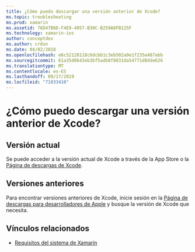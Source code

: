 ```yaml
---
title: ¿Cómo puedo descargar una versión anterior de Xcode?
ms.topic: troubleshooting
ms.prod: xamarin
ms.assetid: 76D47B6D-F4E9-4957-B30C-B259A8FB125F
ms.technology: xamarin-ios
author: conceptdev
ms.author: crdun
ms.date: 04/02/2018
ms.openlocfilehash: e6c52128118c6dcbb1c3eb502a9e1f235e487abb
ms.sourcegitcommit: 61a35d0643eb3bf5adb8f8831da54771d8dde626
ms.translationtype: MT
ms.contentlocale: es-ES
ms.lasthandoff: 09/17/2019
ms.locfileid: "71033410"
---
```

# <a name="how-can-i-download-a-previous-version-of-xcode"></a>¿Cómo puedo descargar una versión anterior de Xcode?

## <a name="current-version"></a>Versión actual

Se puede acceder a la versión actual de Xcode a través de la App Store o la [Página de descargas de Xcode](https://developer.apple.com/xcode/downloads/).

## <a name="older-versions"></a>Versiones anteriores

Para encontrar versiones anteriores de Xcode, inicie sesión en la [Página de descargas para desarrolladores de Apple](https://developer.apple.com/downloads/more/) y busque la versión de Xcode que necesita.

## <a name="related-links"></a>Vínculos relacionados

- [Requisitos del sistema de Xamarin](~/cross-platform/get-started/requirements.md)
